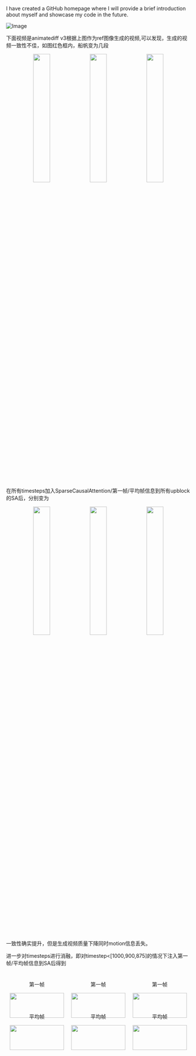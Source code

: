 I have created a GitHub homepage where I will provide a brief introduction about myself and showcase my code in the future.

![Image](https://github.com/users/vancyland/projects/1/assets/127710303/70f74ee3-ec0f-488a-a8ca-1855f50eea5c)

下面视频是animatediff v3根据上图作为ref图像生成的视频,可以发现，生成的视频一致性不佳，如图红色框内，船帆变为几段

<div align="center">
  <img src="https://github.com/users/vancyland/projects/1/assets/127710303/7582daea-9214-4193-9e40-a7691c5e05f9" width="30%"/>
  <img src="https://github.com/users/vancyland/projects/1/assets/127710303/7c06b544-c669-481c-9aea-75dd85ed0689" width="30%"/>
  <img src="https://github.com/users/vancyland/projects/1/assets/127710303/a2dca508-d084-4451-9e2a-b25d82344073" width="30%"/>
</div>

在所有timesteps加入SparseCausalAttention/第一帧/平均帧信息到所有upblock的SA后，分别变为

<div align="center">
  <img src="https://github.com/users/vancyland/projects/1/assets/127710303/d51b43b5-9a86-42e4-b971-f9f5e4415f54" width="30%"/>
  <img src="https://github.com/users/vancyland/projects/1/assets/127710303/4028b16c-117e-481d-aceb-7edb6722fd0e" width="30%"/>
  <img src="https://github.com/users/vancyland/projects/1/assets/127710303/1c5c79b0-bb3e-4547-a166-87edc57b260b" width="30%"/>
</div>

一致性确实提升，但是生成视频质量下降同时motion信息丢失。

进一步对timesteps进行消融，即对timestep<[1000,900,875]的情况下注入第一帧/平均帧信息到SA后得到



<div align="center">
  <div style="display: flex;">
    <div style="flex: 30%; padding: 10px;">
      <p align="center">第一帧</p>
      <img src="https://github.com/vancyland/vancyland.github.io/assets/127710303/076cf87d-a193-404b-bd2e-451ba48b2874" width="100%">
    </div>
    <div style="flex: 30%; padding: 10px;">
      <p align="center">第一帧</p>
      <img src="https://github.com/vancyland/vancyland.github.io/assets/127710303/a153ee1c-2688-442d-bad9-dd1645adcc7e" width="100%">
    </div>
    <div style="flex: 30%; padding: 10px;">
      <p align="center">第一帧</p>
      <img src="https://github.com/vancyland/vancyland.github.io/assets/127710303/e52309a8-4f7a-4f43-8132-e6cf1b3e3d62" width="100%">
    </div>
  </div>
  <div style="display: flex;">
    <div style="flex: 30%; padding: 10px;">
      <p align="center">平均帧</p>
      <img src="https://github.com/vancyland/vancyland.github.io/assets/127710303/7443ea6f-dfb0-404a-ac77-c71309415445" width="100%">
    </div>
    <div style="flex: 30%; padding: 10px;">
      <p align="center">平均帧</p>
      <img src="https://github.com/vancyland/vancyland.github.io/assets/127710303/cfdac4a6-d039-49a5-9c19-6dcefb9b3c44" width="100%">
    </div>
    <div style="flex: 30%; padding: 10px;">
      <p align="center">平均帧</p>
      <img src="https://github.com/vancyland/vancyland.github.io/assets/127710303/b3f4faa9-0ea3-43f7-b4c3-3c33ecf8df9a" width="100%">
    </div>
  </div>
</div>













